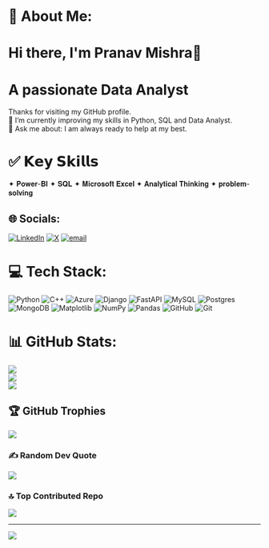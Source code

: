 # 💫 About Me:
# Hi there, I'm Pranav Mishra👋
# A passionate Data Analyst
Thanks for visiting my GitHub profile.<br>🌱 I’m currently improving my skills in Python, SQL and Data Analyst.<br>💬 Ask me about: I am always ready to help at my best.<br>

# ✅ 𝗞𝗲𝘆 𝗦𝗸𝗶𝗹𝗹𝘀

✦ 𝐏𝐨𝐰𝐞𝐫-𝐁𝐈 ✦ 𝐒𝐐𝐋 ✦ 𝐌𝐢𝐜𝐫𝐨𝐬𝐨𝐟𝐭 𝐄𝐱𝐜𝐞𝐥 ✦ 𝐀𝐧𝐚𝐥𝐲𝐭𝐢𝐜𝐚𝐥 𝐓𝐡𝐢𝐧𝐤𝐢𝐧𝐠 ✦ 𝐩𝐫𝐨𝐛𝐥𝐞𝐦-𝐬𝐨𝐥𝐯𝐢𝐧𝐠 
## 🌐 Socials:
[![LinkedIn](https://img.shields.io/badge/LinkedIn-%230077B5.svg?logo=linkedin&logoColor=white)](https://linkedin.com/in/pranavm40) [![X](https://img.shields.io/badge/X-black.svg?logo=X&logoColor=white)](https://x.com/pranavM2711) [![email](https://img.shields.io/badge/Email-D14836?logo=gmail&logoColor=white)](mailto:pranav2000mishra@gmail.com) 

# 💻 Tech Stack:
![Python](https://img.shields.io/badge/python-3670A0?style=for-the-badge&logo=python&logoColor=ffdd54) ![C++](https://img.shields.io/badge/c++-%2300599C.svg?style=for-the-badge&logo=c%2B%2B&logoColor=white) ![Azure](https://img.shields.io/badge/azure-%230072C6.svg?style=for-the-badge&logo=microsoftazure&logoColor=white) ![Django](https://img.shields.io/badge/django-%23092E20.svg?style=for-the-badge&logo=django&logoColor=white) ![FastAPI](https://img.shields.io/badge/FastAPI-005571?style=for-the-badge&logo=fastapi) ![MySQL](https://img.shields.io/badge/mysql-4479A1.svg?style=for-the-badge&logo=mysql&logoColor=white) ![Postgres](https://img.shields.io/badge/postgres-%23316192.svg?style=for-the-badge&logo=postgresql&logoColor=white) ![MongoDB](https://img.shields.io/badge/MongoDB-%234ea94b.svg?style=for-the-badge&logo=mongodb&logoColor=white) ![Matplotlib](https://img.shields.io/badge/Matplotlib-%23ffffff.svg?style=for-the-badge&logo=Matplotlib&logoColor=black) ![NumPy](https://img.shields.io/badge/numpy-%23013243.svg?style=for-the-badge&logo=numpy&logoColor=white) ![Pandas](https://img.shields.io/badge/pandas-%23150458.svg?style=for-the-badge&logo=pandas&logoColor=white) ![GitHub](https://img.shields.io/badge/github-%23121011.svg?style=for-the-badge&logo=github&logoColor=white) ![Git](https://img.shields.io/badge/git-%23F05033.svg?style=for-the-badge&logo=git&logoColor=white)
# 📊 GitHub Stats:
![](https://github-readme-stats.vercel.app/api?username=PRANAV40&theme=dark&hide_border=false&include_all_commits=false&count_private=false)<br/>
![](https://github-readme-streak-stats.herokuapp.com/?user=PRANAV40&theme=dark&hide_border=false)<br/>
![](https://github-readme-stats.vercel.app/api/top-langs/?username=PRANAV40&theme=dark&hide_border=false&include_all_commits=false&count_private=false&layout=compact)

## 🏆 GitHub Trophies
![](https://github-profile-trophy.vercel.app/?username=PRANAV40&theme=radical&no-frame=false&no-bg=true&margin-w=4)

### ✍️ Random Dev Quote
![](https://quotes-github-readme.vercel.app/api?type=horizontal&theme=radical)

### 🔝 Top Contributed Repo
![](https://github-contributor-stats.vercel.app/api?username=PRANAV40&limit=5&theme=dark&combine_all_yearly_contributions=true)

---
[![](https://visitcount.itsvg.in/api?id=PRANAV40&icon=0&color=0)](https://visitcount.itsvg.in)

<!-- Proudly created with GPRM ( https://gprm.itsvg.in ) -->
